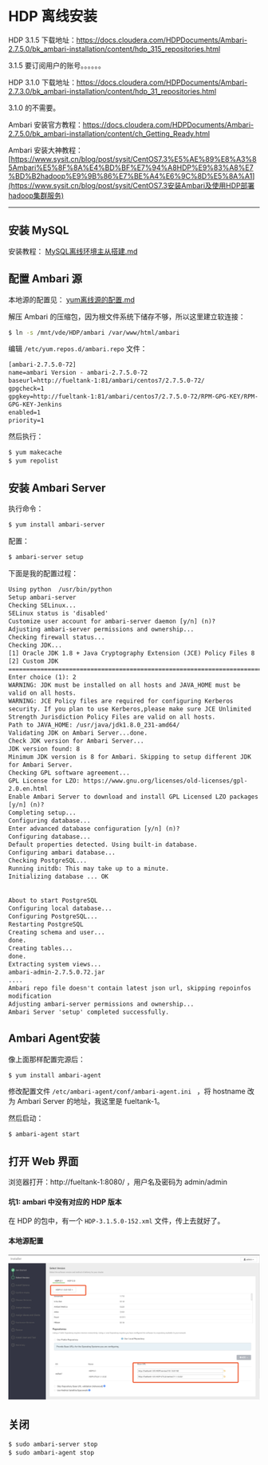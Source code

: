 # HDP 离线安装

HDP 3.1.5 下载地址：https://docs.cloudera.com/HDPDocuments/Ambari-2.7.5.0/bk_ambari-installation/content/hdp_315_repositories.html

3.1.5 要订阅用户的账号。。。。。。

HDP 3.1.0 下载地址：https://docs.cloudera.com/HDPDocuments/Ambari-2.7.3.0/bk_ambari-installation/content/hdp_31_repositories.html

3.1.0 的不需要。

Ambari 安装官方教程：https://docs.cloudera.com/HDPDocuments/Ambari-2.7.5.0/bk_ambari-installation/content/ch_Getting_Ready.html

Ambari 安装大神教程：[https://www.sysit.cn/blog/post/sysit/CentOS7.3%E5%AE%89%E8%A3%85Ambari%E5%8F%8A%E4%BD%BF%E7%94%A8HDP%E9%83%A8%E7%BD%B2hadoop%E9%9B%86%E7%BE%A4%E6%9C%8D%E5%8A%A1](https://www.sysit.cn/blog/post/sysit/CentOS7.3安装Ambari及使用HDP部署hadoop集群服务)



----



## 安装 MySQL

安装教程： [MySQL离线环境主从搭建.md](../../数据存储/MySQL/MySQL离线环境主从搭建.md) 

## 配置 Ambari 源

本地源的配置见： [yum离线源的配置.md](../../Linux/yum/yum离线源的配置.md) 

解压 Ambari 的压缩包，因为根文件系统下储存不够，所以这里建立软连接：

```bash
$ ln -s /mnt/vde/HDP/ambari /var/www/html/ambari
```



编辑 `/etc/yum.repos.d/ambari.repo` 文件：

```
[ambari-2.7.5.0-72]
name=ambari Version - ambari-2.7.5.0-72
baseurl=http://fueltank-1:81/ambari/centos7/2.7.5.0-72/
gpgcheck=1
gpgkey=http://fueltank-1:81/ambari/centos7/2.7.5.0-72/RPM-GPG-KEY/RPM-GPG-KEY-Jenkins
enabled=1
priority=1
```

然后执行：

```bash
$ yum makecache
$ yum repolist
```



## 安装 Ambari Server

执行命令：

```bash
$ yum install ambari-server
```

配置：

```bash
$ ambari-server setup
```

下面是我的配置过程：

```
Using python  /usr/bin/python
Setup ambari-server
Checking SELinux...
SELinux status is 'disabled'
Customize user account for ambari-server daemon [y/n] (n)? 
Adjusting ambari-server permissions and ownership...
Checking firewall status...
Checking JDK...
[1] Oracle JDK 1.8 + Java Cryptography Extension (JCE) Policy Files 8
[2] Custom JDK
==============================================================================
Enter choice (1): 2
WARNING: JDK must be installed on all hosts and JAVA_HOME must be valid on all hosts.
WARNING: JCE Policy files are required for configuring Kerberos security. If you plan to use Kerberos,please make sure JCE Unlimited Strength Jurisdiction Policy Files are valid on all hosts.
Path to JAVA_HOME: /usr/java/jdk1.8.0_231-amd64/
Validating JDK on Ambari Server...done.
Check JDK version for Ambari Server...
JDK version found: 8
Minimum JDK version is 8 for Ambari. Skipping to setup different JDK for Ambari Server.
Checking GPL software agreement...
GPL License for LZO: https://www.gnu.org/licenses/old-licenses/gpl-2.0.en.html
Enable Ambari Server to download and install GPL Licensed LZO packages [y/n] (n)? 
Completing setup...
Configuring database...
Enter advanced database configuration [y/n] (n)? 
Configuring database...
Default properties detected. Using built-in database.
Configuring ambari database...
Checking PostgreSQL...
Running initdb: This may take up to a minute.
Initializing database ... OK


About to start PostgreSQL
Configuring local database...
Configuring PostgreSQL...
Restarting PostgreSQL
Creating schema and user...
done.
Creating tables...
done.
Extracting system views...
ambari-admin-2.7.5.0.72.jar
....
Ambari repo file doesn't contain latest json url, skipping repoinfos modification
Adjusting ambari-server permissions and ownership...
Ambari Server 'setup' completed successfully.
```





## Ambari Agent安装

像上面那样配置完源后：

```bash
$ yum install ambari-agent
```

修改配置文件 `/etc/ambari-agent/conf/ambari-agent.ini ` ，将 hostname 改为 Ambari Server 的地址，我这里是 fueltank-1。

然后启动：

```bash
$ ambari-agent start
```



## 打开 Web 界面

浏览器打开：http://fueltank-1:8080/ ，用户名及密码为 admin/admin

#### 坑1: ambari 中没有对应的 HDP 版本

在 HDP 的包中，有一个 `HDP-3.1.5.0-152.xml` 文件，传上去就好了。



#### 本地源配置

![image-20200409163837038](../../resource/image-20200409163837038.png)



## 关闭

```bash
$ sudo ambari-server stop
$ sudo ambari-agent stop
```

